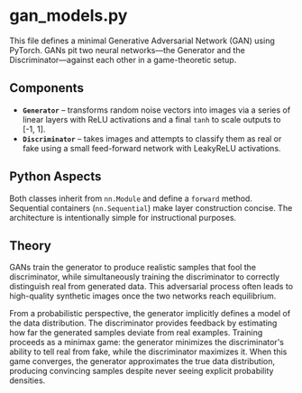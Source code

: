 # gan_models.py

This file defines a minimal Generative Adversarial Network (GAN) using PyTorch. GANs pit two neural networks—the
Generator and the Discriminator—against each other in a game-theoretic setup.

## Components

- **`Generator`** – transforms random noise vectors into images via a series of linear layers with ReLU activations and
a final `tanh` to scale outputs to [-1, 1].
- **`Discriminator`** – takes images and attempts to classify them as real or fake using a small feed-forward network
with LeakyReLU activations.

## Python Aspects

Both classes inherit from `nn.Module` and define a `forward` method. Sequential containers (`nn.Sequential`) make layer
construction concise. The architecture is intentionally simple for instructional purposes.

## Theory

GANs train the generator to produce realistic samples that fool the discriminator, while simultaneously training the
discriminator to correctly distinguish real from generated data. This adversarial process often leads to high-quality
synthetic images once the two networks reach equilibrium.

From a probabilistic perspective, the generator implicitly defines a model of the
data distribution. The discriminator provides feedback by estimating how far the
generated samples deviate from real examples. Training proceeds as a minimax
game: the generator minimizes the discriminator's ability to tell real from
fake, while the discriminator maximizes it. When this game converges, the
generator approximates the true data distribution, producing convincing samples
despite never seeing explicit probability densities.
